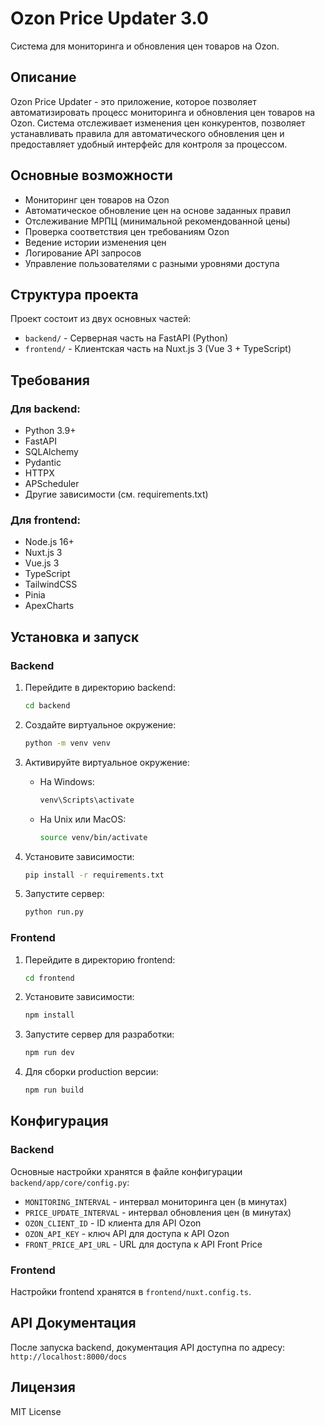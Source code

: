 # Ozon Price Updater 3.0

Система для мониторинга и обновления цен товаров на Ozon.

## Описание

Ozon Price Updater - это приложение, которое позволяет автоматизировать процесс мониторинга и обновления цен товаров на Ozon. Система отслеживает изменения цен конкурентов, позволяет устанавливать правила для автоматического обновления цен и предоставляет удобный интерфейс для контроля за процессом.

## Основные возможности

- Мониторинг цен товаров на Ozon
- Автоматическое обновление цен на основе заданных правил
- Отслеживание МРПЦ (минимальной рекомендованной цены)
- Проверка соответствия цен требованиям Ozon
- Ведение истории изменения цен
- Логирование API запросов
- Управление пользователями с разными уровнями доступа

## Структура проекта

Проект состоит из двух основных частей:

- `backend/` - Серверная часть на FastAPI (Python)
- `frontend/` - Клиентская часть на Nuxt.js 3 (Vue 3 + TypeScript)

## Требования

### Для backend:

- Python 3.9+
- FastAPI
- SQLAlchemy
- Pydantic
- HTTPX
- APScheduler
- Другие зависимости (см. requirements.txt)

### Для frontend:

- Node.js 16+
- Nuxt.js 3
- Vue.js 3
- TypeScript
- TailwindCSS
- Pinia
- ApexCharts

## Установка и запуск

### Backend

1. Перейдите в директорию backend:
   ```bash
   cd backend
   ```

2. Создайте виртуальное окружение:
   ```bash
   python -m venv venv
   ```

3. Активируйте виртуальное окружение:
   - На Windows:
     ```bash
     venv\Scripts\activate
     ```
   - На Unix или MacOS:
     ```bash
     source venv/bin/activate
     ```

4. Установите зависимости:
   ```bash
   pip install -r requirements.txt
   ```

5. Запустите сервер:
   ```bash
   python run.py
   ```

### Frontend

1. Перейдите в директорию frontend:
   ```bash
   cd frontend
   ```

2. Установите зависимости:
   ```bash
   npm install
   ```

3. Запустите сервер для разработки:
   ```bash
   npm run dev
   ```

4. Для сборки production версии:
   ```bash
   npm run build
   ```

## Конфигурация

### Backend

Основные настройки хранятся в файле конфигурации `backend/app/core/config.py`:

- `MONITORING_INTERVAL` - интервал мониторинга цен (в минутах)
- `PRICE_UPDATE_INTERVAL` - интервал обновления цен (в минутах)
- `OZON_CLIENT_ID` - ID клиента для API Ozon
- `OZON_API_KEY` - ключ API для доступа к API Ozon
- `FRONT_PRICE_API_URL` - URL для доступа к API Front Price

### Frontend

Настройки frontend хранятся в `frontend/nuxt.config.ts`.

## API Документация

После запуска backend, документация API доступна по адресу: `http://localhost:8000/docs`

## Лицензия

MIT License 
